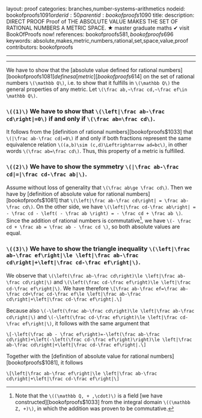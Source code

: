 layout: proof
categories: branches,number-systems-arithmetics
nodeid: bookofproofs$1091
orderid: 50
parentid: bookofproofs$1090
title: 
description: DIRECT PROOF Proof of THE ABSOLUTE VALUE MAKES THE SET OF RATIONAL NUMBERS A METRIC SPACE. &#9733; master graduate maths &#10004; visit BookOfProofs now!
references: bookofproofs$581,bookofproofs$696
keywords: absolute,makes,metric,numbers,rational,set,space,value,proof
contributors: bookofproofs

---


---

We have to show that the [absolute value defined for rational numbers][bookofproofs$1081] defines a [metric][bookofproofs$614] on the set of rational numbers `\(\mathbb Q\)`, i.e. to show that it fulfills in `\(\mathbb Q\)` the general properties of any metric. Let `\(\frac ab,~\frac cd,~\frac ef\in \mathbb Q\)`.

### `\((1)\)` We have to show that `\(\left|\frac ab-\frac cd\right|=0\)` if and only if `\(\frac ab=\frac cd\)`.

It follows from the [definition of rational numbers][bookofproofs$1033] that `\(|\frac ab-\frac cd|=0\)` if and only if both fractions represent the same equivalence relation `\((a,b)\sim (c,d)\Leftrightarrow ad=bc\)`, in other words `\(\frac ab=\frac cd\)`. Thus,  this property of a metric is fulfilled.

### `\((2)\)` We have to show the symmetry `\(|\frac ab-\frac cd|=|\frac cd-\frac ab|\)`.

Assume without loss of generality that `\(\frac ab\ge \frac cd\)`. Then we have by [definition of absolute value for rational numbers][bookofproofs$1081] that `\(\left|\frac ab-\frac cd\right| = \frac ab-\frac cd\)`. On the other side, we have `\(\left|\frac cd-\frac ab\right| = - \frac cd - \left( - \frac ab \right) = - \frac cd + \frac ab \)`. Since the addition of rational numbers is commutative[^1], we have `\(- \frac cd + \frac ab = \frac ab - \frac cd \)`, so both absolute values are equal.

### `\((3)\)` We have to show the triangle inequality `\(\left|\frac ab-\frac ef\right|\le \left|\frac ab-\frac cd\right|+\left|\frac cd-\frac ef\right|\)`.

We observe that `\(\left(\frac ab-\frac cd\right)\le \left|\frac ab-\frac cd\right|\)` and `\(\left(\frac cd-\frac ef\right)\le \left|\frac cd-\frac ef\right|\)`. We have therefore
`\[\frac ab-\frac ef=\frac ab-\frac cd+\frac cd-\frac ef\le \left|\frac ab-\frac cd\right|+\left|\frac cd-\frac ef\right|.\]`

Because also `\(-\left(\frac ab-\frac cd\right)\le \left|\frac ab-\frac cd\right|\)` and `\(-\left(\frac cd-\frac ef\right)\le \left|\frac cd-\frac ef\right|\)`, it follows with the same argument that

`\[-\left(\frac ab - \frac ef\right)=-\left(\frac ab-\frac cd\right)+\left(-\left(\frac cd-\frac ef\right)\right)\le \left|\frac ab-\frac cd\right|+\left|\frac cd-\frac ef\right|.\]`

Together with the  [definition of absolute value for rational numbers][bookofproofs$1081], it follows 

`\[\left|\frac ab-\frac ef\right|\le \left|\frac ab-\frac cd\right|+\left|\frac cd-\frac ef\right|\]`

[^1]: Note that the `\((\mathbb Q, + ,\cdot)\)` is a field [we have constructed][bookofproofs$1033] from the integral domain `\((\mathbb Z, +)\)`, in which the addition was proven to be commutative.
